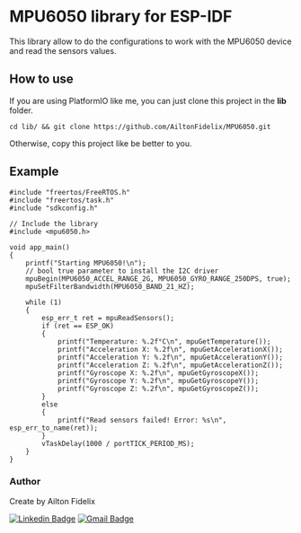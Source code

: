 # MPU6050 library for ESP-IDF

This library allow to do the configurations to work with the MPU6050 device and read the sensors values.


## How to use

If you are using PlatformIO like me, you can just clone this project in the **lib** folder. 

```
cd lib/ && git clone https://github.com/AiltonFidelix/MPU6050.git
```

Otherwise, copy this project like be better to you.

## Example

```
#include "freertos/FreeRTOS.h"
#include "freertos/task.h"
#include "sdkconfig.h"

// Include the library
#include <mpu6050.h>

void app_main()
{
    printf("Starting MPU6050!\n");
    // bool true parameter to install the I2C driver
    mpuBegin(MPU6050_ACCEL_RANGE_2G, MPU6050_GYRO_RANGE_250DPS, true);
    mpuSetFilterBandwidth(MPU6050_BAND_21_HZ);

    while (1)
    {
        esp_err_t ret = mpuReadSensors();
        if (ret == ESP_OK)
        {
            printf("Temperature: %.2f°C\n", mpuGetTemperature());
            printf("Acceleration X: %.2f\n", mpuGetAccelerationX());
            printf("Acceleration Y: %.2f\n", mpuGetAccelerationY());
            printf("Acceleration Z: %.2f\n", mpuGetAccelerationZ());
            printf("Gyroscope X: %.2f\n", mpuGetGyroscopeX());
            printf("Gyroscope Y: %.2f\n", mpuGetGyroscopeY());
            printf("Gyroscope Z: %.2f\n", mpuGetGyroscopeZ());
        }
        else
        {
            printf("Read sensors failed! Error: %s\n", esp_err_to_name(ret));
        }
        vTaskDelay(1000 / portTICK_PERIOD_MS);
    }
}
```

### Author

Create by Ailton Fidelix

[![Linkedin Badge](https://img.shields.io/badge/-Ailton-blue?style=flat-square&logo=Linkedin&logoColor=white&link=https://www.linkedin.com/in/ailtonfidelix/)](https://www.linkedin.com/in/ailton-fidelix-9603b31b7/) 
[![Gmail Badge](https://img.shields.io/badge/-ailton1626@gmail.com-c14438?style=flat-square&logo=Gmail&logoColor=white&link=mailto:ailton1626@gmail.com)](mailto:ailton1626@gmail.com)
